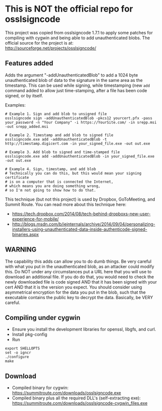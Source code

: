# This is NOT the official repo for osslsigncode

This project was copied from osslsigncode 1.7.1 to apply some patches for compiling with cygwin and being able to add unauthenticated blobs.  The official source for the project is at: http://sourceforge.net/projects/osslsigncode/

## Features added

Adds the argument "-addUnauthenticatedBlob" to add a 1024 byte unauthenticated blob of data to the signature in the same area as the timestamp.  This can be used while signing, while timestamping (new `add` command added to allow just time-stamping, after a file has been code signed, or by itself.

Examples:
```
# Example 1. Sign and add blob to unsigned file
osslsigncode sign -addUnauthenticatedBlob -pkcs12 yourcert.pfx -pass your_password -n "Your Company" -i https://YourSite.com/ -in srepp.msi -out srepp_added.msi
```

```
# Example 2. Timestamp and add blob to signed file 
osslsigncode.exe add -addUnauthenticatedBlob -t http://timestamp.digicert.com -in your_signed_file.exe -out out.exe
```

```
# Example 3. Add blob to signed and time-stamped file 
osslsigncode.exe add -addUnauthenticatedBlob -in your_signed_file.exe -out out.exe
```

```
# Example 4. Sign, timestamp, and add blob
# Technically you can do this, but this would mean your signing certificate 
# is on a computer that is connected the Internet, 
# which means you are doing something wrong, 
# so I'm not going to show how to do that.

```

This technique (but not this project) is used by Dropbox, GoToMeeting, and Summit Route.  You can read more about this technique here:

- https://tech.dropbox.com/2014/08/tech-behind-dropboxs-new-user-experience-for-mobile/
- http://blogs.msdn.com/b/ieinternals/archive/2014/09/04/personalizing-installers-using-unauthenticated-data-inside-authenticode-signed-binaries.aspx

## WARNING

The capability this adds can allow you to do dumb things.  Be very careful with what you put in the unauthenticated blob, as an attacker could modify this.  Do NOT under any circumstances put a URL here that you will use to download an additional file.  If you do do that, you would need to check the newly downloaded file is code signed AND that it has been signed with your cert AND that it is the version you expect.  You should consider using asymmetrical encryption for the data you put in the blob, such that the executable contains the public key to decrypt the data.  Basically, be VERY careful.

## Compiling under cygwin

- Ensure you install the development libraries for openssl, libgfs, and curl.
- Install pkg-config
- Run
```
export SHELLOPTS
set -o igncr
./configure
make
```

## Download

- Compiled binary for cygwin: https://summitroute.com/downloads/osslsigncode.exe
- Compiled binary plus all the required DLL's (self-extracting exe): https://summitroute.com/downloads/osslsigncode-cygwin_files.exe
